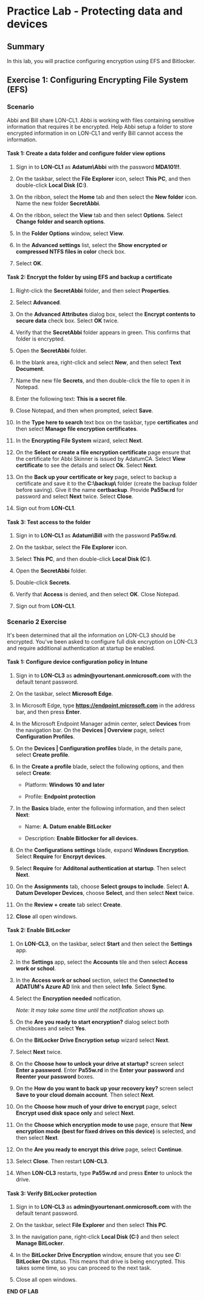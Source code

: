 # Practice Lab - Protecting data and devices

## Summary

In this lab, you will practice configuring encryption using EFS and Bitlocker.

## Exercise 1: Configuring Encrypting File System (EFS)

### Scenario

Abbi and Bill share LON-CL1. Abbi is working with files containing sensitive information that requires it be encrypted. Help Abbi setup a folder to store encrypted information in on LON-CL1 and verify Bill cannot access the information. 

#### Task 1: Create a data folder and configure folder view options

1.  Sign in to **LON-CL1** as **Adatum\\Abbi** with the password **MDA101!!**.

2.  On the taskbar, select the **File Explorer** icon, select **This
    PC**, and then double-click **Local Disk (C:)**.

3.  On the ribbon, select the **Home** tab and then select the **New folder** icon. Name the new folder **SecretAbbi**.

4.  On the ribbon, select the **View** tab and then select
    **Options**. Select **Change folder and search options**.
    
5.  In the **Folder Options** window, select **View**.

6.  In the **Advanced settings** list, select the **Show encrypted or compressed
    NTFS files in color** check box.

7.  Select **OK**.

#### Task 2: Encrypt the folder by using EFS and backup a certificate

1.  Right-click the **SecretAbbi** folder, and then select **Properties**.

2.  Select **Advanced**.

3.  On the **Advanced Attributes** dialog box, select the **Encrypt contents to
    secure data** check box. Select **OK** twice.

4.  Verify that the **SecretAbbi** folder appears in green. This confirms that
    folder is encrypted.

5.  Open the **SecretAbbi** folder.

6.  In the blank area, right-click and select **New**, and then
    select **Text Document**.

7.  Name the new file **Secrets**, and then double-click the file to open it in
    Notepad.

8.  Enter the following text: **This is a secret file**.

9.  Close Notepad, and then when prompted, select **Save**.

10. In the **Type here to search** text box on the taskbar, type
    **certificates** and then select **Manage file encryption
    certificates**.

11. In the **Encrypting File System** wizard, select **Next**.

12. On the **Select or create a file encryption certificate** page ensure that
    the certificate for Abbi Skinner is issued by AdatumCA. Select **View
    certificate** to see the details and select **Ok**. Select **Next**.

13. On the **Back up your certificate or key** page, select to backup a
    certificate and save it to the **C:\\backup\\** folder (create the backup
    folder before saving). Give it the name **certbackup**. Provide **Pa55w.rd**
    for password and select **Next** twice. Select **Close**.

14. Sign out from **LON-CL1**.

#### Task 3: Test access to the folder

1.  Sign in to **LON-CL1** as **Adatum\\Bill** with the password **Pa55w.rd**.

2.  On the taskbar, select the **File Explorer** icon.

3.  Select **This PC**, and then double-click **Local Disk (C:)**.

4.  Open the **SecretAbbi** folder.

5.  Double-click **Secrets**.

6.  Verify that **Access** is denied, and then select **OK**. Close Notepad.

7.  Sign out from **LON-CL1**.


### Scenario 2 Exercise

It's been determined that all the information on LON-CL3 should be encrypted. You've been asked to configure full disk encryption on LON-CL3 and require additional authentication at startup be enabled.

#### Task 1: Configure device configuration policy in Intune

1.  Sign in to **LON-CL3** as **admin\@yourtenant.onmicrosoft.com** with the default tenant password.

2.  On the taskbar, select **Microsoft Edge**.

3.  In Microsoft Edge, type **https://endpoint.microsoft.com** in the address bar, and
    then press **Enter**.

4.  In the Microsoft Endpoint Manager admin center, select **Devices** from the 
    navigation bar. 
    On the **Devices | Overview** page, select **Configuration Profiles**.

5.  On the **Devices | Configuration profiles** blade, in the details
    pane, select **Create profile**.

6.  In the **Create a profile** blade, select the following options, and then select **Create**:

    -   Platform: **Windows 10 and later**

    -   Profile: **Endpoint protection**

7.  In the **Basics** blade, enter the following information, and then select **Next**:

    -   Name: **A. Datum enable BitLocker**

    -   Description: **Enable Bitlocker for all devices.**

8.  On the **Configurations settings** blade, expand **Windows Encryption**.
    Select **Require** for **Encrpyt devices**.

9.  Select **Require** for **Additonal authentication at startup**. Then select **Next**.

10. On the **Assignments** tab, choose **Select groups to include**.  Select 
    **A. Datum Developer Devices**, choose **Select**, and then select **Next** twice.

11. On the **Review + create** tab select **Create**.

5.  **Close** all open windows.

#### Task 2: Enable BitLocker

1.  On **LON-CL3**, on the taskbar, select **Start** and then select the
    **Settings** app.

2.  In the **Settings** app, select the **Accounts** tile and then select **Access
    work or school**.

3.  In the **Access work or school** section, select the **Connected to ADATUM's Azure AD** link 
    and then select **Info**. Select **Sync**.

4.  Select the **Encryption needed** notfication.

    _Note: It may take some time until the notification shows up._

5.  On the **Are you ready to start encryption?** dialog select both checkboxes and select **Yes**.

6.  On the **BitLocker Drive Encryption setup** wizard select **Next**.

7.  Select **Next** twice.

8.  On the **Choose how to unlock your drive at startup?** screen select **Enter a password**. 
    Enter **Pa55w.rd** in the **Enter your password** and **Reenter your password** boxes.

9.  On the **How do you want to back up your recovery key?** screen select 
    **Save to your cloud domain account**. Then select **Next**.

10. On the **Choose how much of your drive to encrypt** page, select **Encrypt
    used disk space only** and select **Next**.

11. On the **Choose which encryption mode to use** page, ensure that **New
    encryption mode (best for fixed drives on this device)** is selected, and
    then select **Next**.

12. On the **Are you ready to encrypt this drive** page, select **Continue**.

13. Select **Close**. Then restart **LON-CL3**.

14. When **LON-CL3** restarts, type **Pa55w.rd** and press **Enter** to unlock the
    drive.

#### Task 3: Verify BitLocker protection

1.  Sign in to **LON-CL3** as **admin\@yourtenant.onmicrosoft.com** with the default tenant password.

2.  On the taskbar, select **File Explorer** and then select **This PC**.

3.  In the navigation pane, right-click **Local Disk (C:)** and then select **Manage
    BitLocker**.

4.  In the **BitLocker Drive Encryption** window, ensure that you see **C: BitLocker
    On** status. This means that drive is being encrypted. This takes
    some time, so you can proceed to the next task.

5.  Close all open windows.

**END OF LAB**